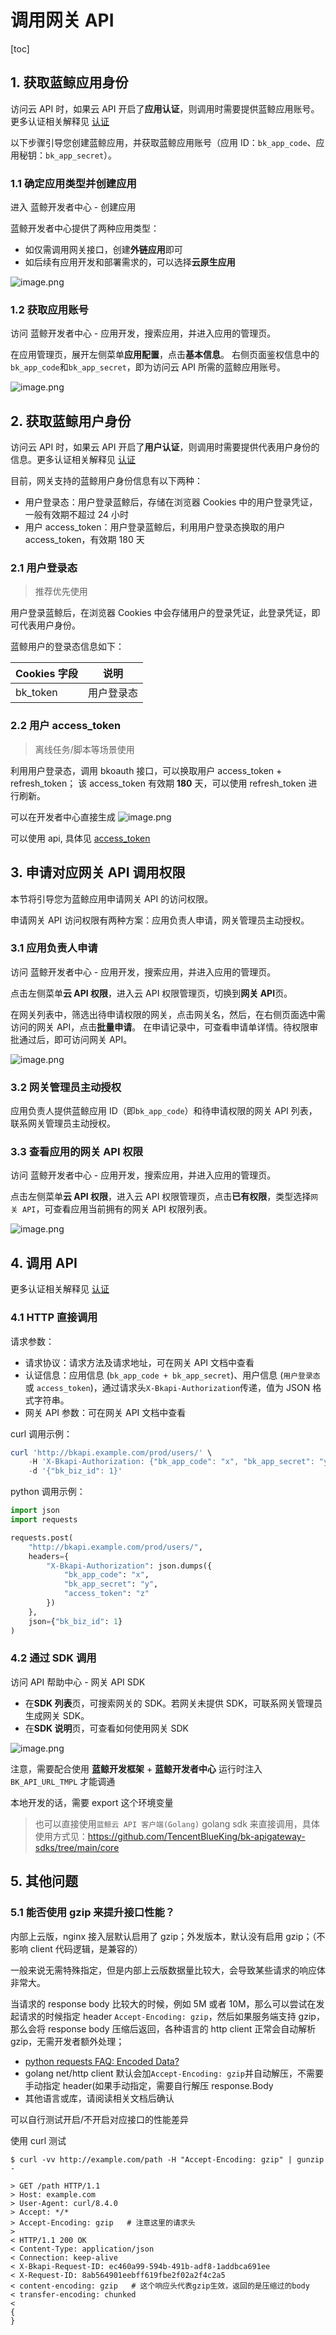 # 调用网关 API

[toc]

## 1. 获取蓝鲸应用身份

访问云 API 时，如果云 API 开启了**应用认证**，则调用时需要提供蓝鲸应用账号。更多认证相关解释见 [认证](../Explanation/authorization.md)

以下步骤引导您创建蓝鲸应用，并获取蓝鲸应用账号（应用 ID：`bk_app_code`、应用秘钥：`bk_app_secret`）。

### 1.1 确定应用类型并创建应用

进入 蓝鲸开发者中心 - 创建应用

蓝鲸开发者中心提供了两种应用类型：
- 如仅需调用网关接口，创建**外链应用**即可
- 如后续有应用开发和部署需求的，可以选择**云原生应用**

![image.png](./media/call-gateway-api-01.png)

### 1.2 获取应用账号

访问 蓝鲸开发者中心 - 应用开发，搜索应用，并进入应用的管理页。

在应用管理页，展开左侧菜单**应用配置**，点击**基本信息**。
右侧页面鉴权信息中的`bk_app_code`和`bk_app_secret`，即为访问云 API 所需的蓝鲸应用账号。

![image.png](./media/call-gateway-api-02.png)

## 2. 获取蓝鲸用户身份

访问云 API 时，如果云 API 开启了**用户认证**，则调用时需要提供代表用户身份的信息。更多认证相关解释见 [认证](../Explanation/authorization.md)

目前，网关支持的蓝鲸用户身份信息有以下两种：
- 用户登录态：用户登录蓝鲸后，存储在浏览器 Cookies 中的用户登录凭证，一般有效期不超过 24 小时
- 用户 access_token：用户登录蓝鲸后，利用用户登录态换取的用户 access_token，有效期 180 天

### 2.1 用户登录态

> 推荐优先使用

用户登录蓝鲸后，在浏览器 Cookies 中会存储用户的登录凭证，此登录凭证，即可代表用户身份。

蓝鲸用户的登录态信息如下：

| Cookies 字段 | 说明 |
|--------------|------|
| bk_token | 用户登录态 |

### 2.2 用户 access_token

> 离线任务/脚本等场景使用

利用用户登录态，调用 bkoauth 接口，可以换取用户 access_token + refresh_token；
该 access_token 有效期 **180** 天，可以使用 refresh_token 进行刷新。

可以在开发者中心直接生成
![image.png](./media/call-gateway-api-03.png)

可以使用 api, 具体见 [access_token](../Explanation/access-token.md)

## 3. 申请对应网关 API 调用权限

本节将引导您为蓝鲸应用申请网关 API 的访问权限。

申请网关 API 访问权限有两种方案：应用负责人申请，网关管理员主动授权。

### 3.1 应用负责人申请

访问 蓝鲸开发者中心 - 应用开发，搜索应用，并进入应用的管理页。

点击左侧菜单**云 API 权限**，进入云 API 权限管理页，切换到**网关 API**页。

在网关列表中，筛选出待申请权限的网关，点击网关名，然后，在右侧页面选中需访问的网关 API，点击**批量申请**。
在申请记录中，可查看申请单详情。待权限审批通过后，即可访问网关 API。

![image.png](./media/call-gateway-api-04.png)

### 3.2 网关管理员主动授权

应用负责人提供蓝鲸应用 ID（即`bk_app_code`）和待申请权限的网关 API 列表，联系网关管理员主动授权。

### 3.3 查看应用的网关 API 权限

访问 蓝鲸开发者中心 - 应用开发，搜索应用，并进入应用的管理页。

点击左侧菜单**云 API 权限**，进入云 API 权限管理页，点击**已有权限**，类型选择`网关 API`，可查看应用当前拥有的网关 API 权限列表。

![image.png](./media/call-gateway-api-05.png)

## 4. 调用 API

更多认证相关解释见 [认证](../Explanation/authorization.md)

### 4.1 HTTP 直接调用

请求参数：
- 请求协议：请求方法及请求地址，可在网关 API 文档中查看
- 认证信息：应用信息 (`bk_app_code + bk_app_secret`)、用户信息 (`用户登录态` 或 `access_token`)，通过请求头`X-Bkapi-Authorization`传递，值为 JSON 格式字符串。
- 网关 API 参数：可在网关 API 文档中查看

curl 调用示例：
```powershell
curl 'http://bkapi.example.com/prod/users/' \
    -H 'X-Bkapi-Authorization: {"bk_app_code": "x", "bk_app_secret": "y", "access_token": "z"}' \
    -d '{"bk_biz_id": 1}'

```

python 调用示例：

```python
import json
import requests

requests.post(
    "http://bkapi.example.com/prod/users/",
    headers={
        "X-Bkapi-Authorization": json.dumps({
            "bk_app_code": "x",
            "bk_app_secret": "y",
            "access_token": "z"
        })
    },
    json={"bk_biz_id": 1}
)
```

### 4.2 通过 SDK 调用

访问  API 帮助中心 - 网关 API SDK

- 在**SDK 列表**页，可搜索网关的 SDK。若网关未提供 SDK，可联系网关管理员生成网关 SDK。
- 在**SDK 说明**页，可查看如何使用网关 SDK

![image.png](./media/call-gateway-api-06.png)

注意，需要配合使用 **蓝鲸开发框架** + **蓝鲸开发者中心** 运行时注入 `BK_API_URL_TMPL` 才能调通

本地开发的话，需要 export 这个环境变量

> 也可以直接使用`蓝鲸云 API 客户端(Golang)` golang sdk 来直接调用，具体使用方式见：https://github.com/TencentBlueKing/bk-apigateway-sdks/tree/main/core


## 5. 其他问题

### 5.1 能否使用 gzip 来提升接口性能？

内部上云版，nginx 接入层默认启用了 gzip；外发版本，默认没有启用 gzip；（不影响 client 代码逻辑，是兼容的）

一般来说无需特殊指定，但是内部上云版数据量比较大，会导致某些请求的响应体非常大。

当请求的 response body 比较大的时候，例如 5M 或者 10M，那么可以尝试在发起请求的时候指定 header `Accept-Encoding: gzip`，然后如果服务端支持 gzip，那么会将 response body 压缩后返回，各种语言的 http client 正常会自动解析 gzip，无需开发者额外处理；

- [python requests FAQ: Encoded Data?](https://requests.readthedocs.io/en/latest/community/faq/#encoded-data)
- golang net/http client 默认会加`Accept-Encoding: gzip`并自动解压，不需要手动指定 header(如果手动指定，需要自行解压 response.Body
- 其他语言或库，请阅读相关文档后确认

可以自行测试开启/不开启对应接口的性能差异

使用 curl 测试

```
$ curl -vv http://example.com/path -H "Accept-Encoding: gzip" | gunzip -

> GET /path HTTP/1.1
> Host: example.com
> User-Agent: curl/8.4.0
> Accept: */*
> Accept-Encoding: gzip   # 注意这里的请求头
>
< HTTP/1.1 200 OK
< Content-Type: application/json
< Connection: keep-alive
< X-Bkapi-Request-ID: ec460a99-594b-491b-adf8-1addbca691ee
< X-Request-ID: 8ab564901eebff619fbe2f02a2f4c2a5
< content-encoding: gzip   # 这个响应头代表gzip生效，返回的是压缩过的body
< transfer-encoding: chunked
<
{
}
```
